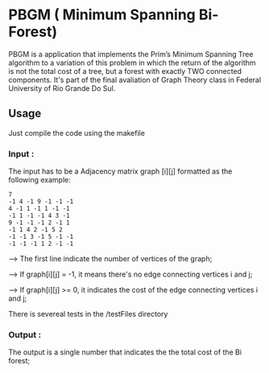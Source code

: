 # PBGM ( Minimum Spanning Bi-Forest)

PBGM is a application that implements the Prim’s Minimum Spanning Tree algorithm  to a variation of this problem in which the return of the algorithm is not the total cost of a tree, but a forest with exactly TWO  connected components.
It's part of the final avaliation of Graph Theory class in Federal University of Rio Grande Do Sul. 


## Usage
Just compile the code using the makefile

### Input :
The input has to be a Adjacency matrix graph \[i]\[j] formatted as the following example:

```
7 
-1 4 -1 9 -1 -1 -1
4 -1 1 -1 1 -1 -1
-1 1 -1 -1 4 3 -1
9 -1 -1 -1 2 -1 1
-1 1 4 2 -1 5 2
-1 -1 3 -1 5 -1 -1
-1 -1 -1 1 2 -1 -1
```
 --> The first line indicate the number of vertices of the graph;

 --> If graph\[i]\[j] = -1, it means there's no edge connecting vertices i and j;

--> If graph\[i]\[j] >= 0, it indicates the cost of the edge connecting vertices i and j;

There is severeal tests in the /testFiles directory

### Output :
The output is a single number that indicates the the total cost of the Bi forest;
